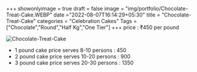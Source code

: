 +++
showonlyimage = true
draft = false
image = "img/portfolio/Chocolate-Treat-Cake.WEBP"
date ="2022-08-07T16:14:29+05:30"
title = "Chocolate-Treat-Cake"
categories = "Celebration Cakes"
Tags = ["Chocolate","Round","Half Kg","One Tier"]
+++
price : ₹450 per pound
<!--more-->
![Chocolate-Treat-Cake](/img/portfolio/Chocolate-Treat-Cake.WEBP)
* 1 pound cake price serves 8-10 persons : 450
* 2 pound cake price serves 10-20 persons : 900
* 3 pound cake price serves 20-30 persons : 1350
